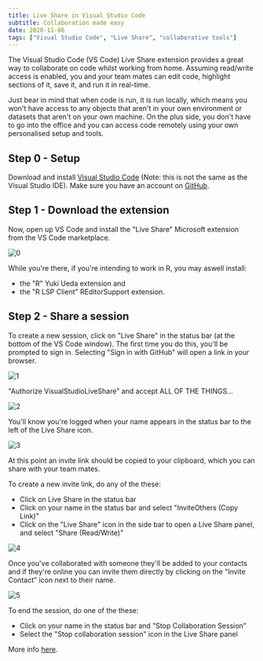 ```yaml
---
title: Live Share in Visual Studio Code
subtitle: Collaboration made easy
date: 2020-11-06
tags: ["Visual Studio Code", "Live Share", "collaborative tools"]
---
```


The Visual Studio Code (VS Code) Live Share extension provides a great way to collaborate on code whilst working from home. Assuming read/write access is enabled, you and your team mates can edit code, highlight sections of it, save it, and run it in real-time.

Just bear in mind that when code is run, it is run locally, which means you won't have access to any objects that aren't in your own environment or datasets that aren't on your own machine. On the plus side, you don't have to go into the office and you can access code remotely using your own personalised setup and tools.

## Step 0 - Setup

Download and install [Visual Studio Code](https://code.visualstudio.com) (Note: this is not the same as the Visual Studio IDE).
Make sure you have an account on [GitHub](https://github.com).
## Step 1 - Download the extension

Now, open up VS Code and install the "Live Share" Microsoft extension from the VS Code marketplace.

![0](/vscode_liveshare/1_extension.png)

While you're there, if you're intending to work in R, you may aswell install:
* the "R" Yuki Ueda extension and 
* the "R LSP Client" REditorSupport extension.
## Step 2 - Share a session

To create a new session, click on "Live Share" in the status bar (at the bottom of the VS Code window). The first time you do this, you'll be prompted to sign in. Selecting "Sign in with GitHub" will open a link in your browser.

![1](/vscode_liveshare/2_signin.png)

"Authorize VisualStudioLiveShare" and accept ALL OF THE THINGS...

![2](/vscode_liveshare/3_authorize.png)

You'll know you're logged when your name appears in the status bar to the left of the Live Share icon.

![3](/vscode_liveshare/4_bottom.png)

At this point an invite link should be copied to your clipboard, which you can share with your team mates.

To create a new invite link, do any of the these:

* Click on Live Share in the status bar
* Click on your name in the status bar and select "InviteOthers (Copy Link)"
* Click on the "Live Share" icon in the side bar to open a Live Share panel, and select "Share (Read/Write)"

![4](/vscode_liveshare/5_panel.png)

Once you've collaborated with someone they'll be added to your contacts and if they're online you can invite them directly by clicking on the "Invite Contact" icon next to their name.

![5](/vscode_liveshare/6_contacts.png)

To end the session, do one of the these:

* Click on your name in the status bar and "Stop Collaboration Session"
* Select the "Stop collaboration session" icon in the Live Share panel

More info [here](https://docs.microsoft.com/en-us/visualstudio/liveshare/use/vscode).
